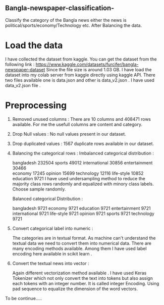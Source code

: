 ## Bangla-newspaper-classification-
Classify the category of the Bangla news either the news is political/sports/economy/Technology  etc. After Balancing the data. 

# Load the data 
I have collected the dataset from kaggle. You can get the dataset from the following link : 
https://www.kaggle.com/datasets/furcifer/bangla-newspaper-dataset 
Since the file size is around 1.03 GB. I have load the dataset into my colab server from kaggle directly using kaggle API. There two files available one is data.json and other is data_v2.json . I have used data_v2.json file . 

# Preprocessing 
 1) Removed unused columns :
    There are 10 columns and 408471 rows available. For me the usefull columns are content and category.
    
 2) Drop Null values :
    No null values present in our dataset.
   
 3) Drop duplicated values : 
    1567 duplicate rows available in our dataset.
   
 4) Balancing the categorical rows :
    Imbalanced categorical distribution :

     bangladesh       232504
     sports            49012
     international     30856
     entertainment     30466  
     economy           17245
     opinion           15699
     technology        12116
     life-style        10852
     education          9721
     I have used undersampling method to reduce the majority class rows randomly and equalized with minory class labels. Choose sample randomly.

     Balanced categorical Distribution :
   
     bangladesh       9721
     economy          9721
     education        9721
     entertainment    9721
     international    9721
     life-style       9721
     opinion          9721
     sports           9721
     technology       9721
   
 5) Convert categorical label into numeric :
      
      The categories are in textual format. As machine can't understand the textual data we need to convert them into numerical data. There are many 
      encoding methods available. Among them I have used label encoding here available in scikit learn .
      
 6) Convert the textual news into vector :
      
      Again different vectorization method available . I have used Keras Tokenizer which not only convert the text into tokens but also assign each 
      tokens with an integer number. It is called integer Encoding. Using pad sequence to equalize the dimension of the word vectors.

   To be continue.....
